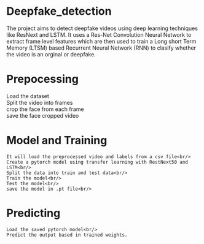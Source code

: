 # Deepfake_detection<br/>
The project aims to detect deepfake videos using deep learning techniques like ResNext and LSTM. It uses a Res-Net Convolution Neural Network to extract frame level features which are then used to train a Long short Term Memory (LTSM) based Recurrent Neural Network (RNN) to clasify whether the video is an orginal or deepfake.<br/>
# Prepocessing<br/>
  Load the dataset<br/>
  Split the video into frames<br/>
  crop the face from each frame<br/>
  save the face cropped video<br/>
# Model and Training<br/>
    It will load the preprocessed video and labels from a csv file<br/>
    Create a pytorch model using transfer learning with RestNext50 and LSTM<br/>
    Split the data into train and test data<br/>
    Train the model<br/>
    Test the model<br/>
    save the model in .pt file<br/>
# Predicting<br/>
    Load the saved pytorch model<br/>
    Predict the output based in trained weights.


